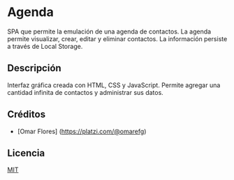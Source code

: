 # Agenda

SPA que permite la emulación de una agenda de contactos. La agenda permite visualizar, crear, editar y eliminar contactos. La información persiste a través de Local Storage.

## Descripción

Interfaz gráfica creada con HTML, CSS y JavaScript. Permite agregar una cantidad infinita de contactos y administrar sus datos.


## Créditos

- [Omar Flores] (https://platzi.com/@omarefg)

## Licencia

[MIT](https://opensource.org/licenses/MIT)
